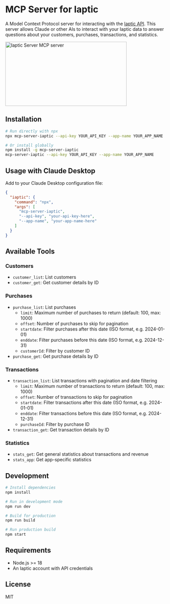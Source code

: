 # MCP Server for Iaptic

A Model Context Protocol server for interacting with the [Iaptic API](https://www.iaptic.com). This server allows Claude or other AIs to interact with your Iaptic data to answer questions about your customers, purchases, transactions, and statistics.

<a href="https://glama.ai/mcp/servers/u2l6kenhz6"><img width="380" height="200" src="https://glama.ai/mcp/servers/u2l6kenhz6/badge" alt="Iaptic Server MCP server" /></a>

## Installation

```bash
# Run directly with npx
npx mcp-server-iaptic --api-key YOUR_API_KEY --app-name YOUR_APP_NAME

# Or install globally
npm install -g mcp-server-iaptic
mcp-server-iaptic --api-key YOUR_API_KEY --app-name YOUR_APP_NAME
```

## Usage with Claude Desktop

Add to your Claude Desktop configuration file:

```json
{
  "iaptic": {
    "command": "npx",
    "args": [
      "mcp-server-iaptic",
      "--api-key", "your-api-key-here",
      "--app-name", "your-app-name-here"
    ]
  }
}
```

## Available Tools

### Customers
- `customer_list`: List customers
- `customer_get`: Get customer details by ID

### Purchases
- `purchase_list`: List purchases
  - `limit`: Maximum number of purchases to return (default: 100, max: 1000)
  - `offset`: Number of purchases to skip for pagination
  - `startdate`: Filter purchases after this date (ISO format, e.g. 2024-01-01)
  - `enddate`: Filter purchases before this date (ISO format, e.g. 2024-12-31)
  - `customerId`: Filter by customer ID
- `purchase_get`: Get purchase details by ID

### Transactions
- `transaction_list`: List transactions with pagination and date filtering
  - `limit`: Maximum number of transactions to return (default: 100, max: 1000)
  - `offset`: Number of transactions to skip for pagination
  - `startdate`: Filter transactions after this date (ISO format, e.g. 2024-01-01)
  - `enddate`: Filter transactions before this date (ISO format, e.g. 2024-12-31)
  - `purchaseId`: Filter by purchase ID
- `transaction_get`: Get transaction details by ID

### Statistics
- `stats_get`: Get general statistics about transactions and revenue
- `stats_app`: Get app-specific statistics

## Development

```bash
# Install dependencies
npm install

# Run in development mode
npm run dev

# Build for production
npm run build

# Run production build
npm start
```

## Requirements

- Node.js >= 18
- An Iaptic account with API credentials

## License

MIT 

